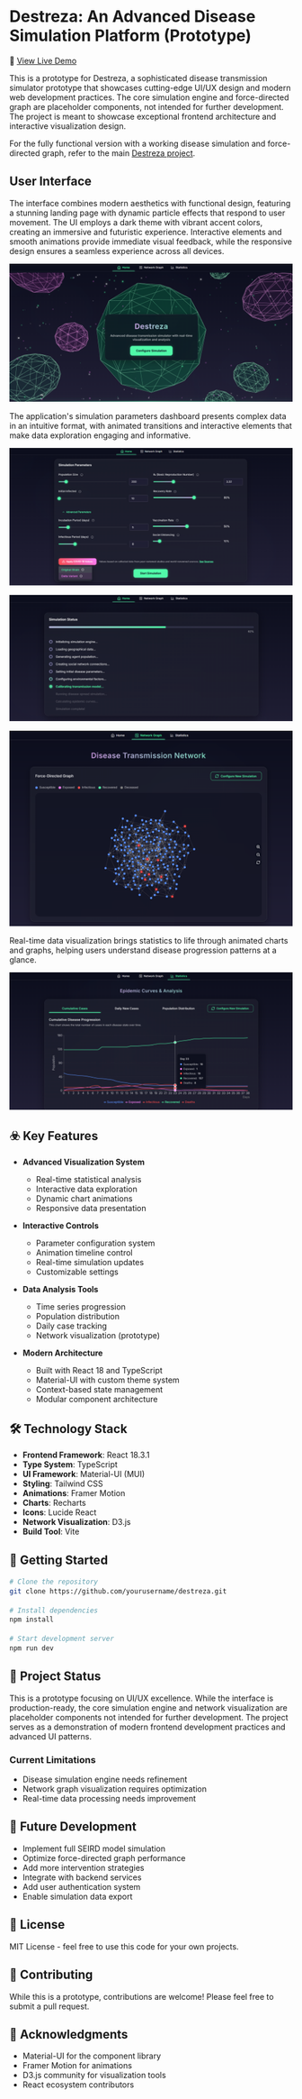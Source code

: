 # Destreza: An Advanced Disease Simulation Platform (Prototype)

🔗 [View Live Demo](https://euphonious-phoenix-d841db.netlify.app/)

This is a prototype for Destreza, a sophisticated disease transmission simulator prototype that showcases cutting-edge UI/UX design and modern web development practices. The core simulation engine and force-directed graph are placeholder components, not intended for further development. The project is meant to showcase exceptional frontend architecture and interactive visualization design.

For the fully functional version with a working disease simulation and force-directed graph, refer to the main [Destreza project](https://github.com/MuqaddasC2/Destreza_Disease_Simulator).

## User Interface

The interface combines modern aesthetics with functional design, featuring a stunning landing page with dynamic particle effects that respond to user movement. The UI employs a dark theme with vibrant accent colors, creating an immersive and futuristic experience. Interactive elements and smooth animations provide immediate visual feedback, while the responsive design ensures a seamless experience across all devices.

![Landing page with particle effects and 3D background](screenshots/destreza_prototype_LandingPage.png)


The application's simulation parameters dashboard presents complex data in an intuitive format, with animated transitions and interactive elements that make data exploration engaging and informative.

![Simulation Parameters dashboard showing disease parameters controlled by the user](screenshots/destreza_prototype_SimulationParams.png)

![Simulation Loading with animated transitions](screenshots/destreza_prototype_SimulationLoading.png)

![Force-Directed Graph view of network (non functional)](screenshots/destreza_prototype_ForceDirectedGraph.png)

Real-time data visualization brings statistics to life through animated charts and graphs, helping users understand disease progression patterns at a glance.

![Statistical analysis view with multiple chart types](screenshots/destreza_prototype_StatisticsCumulativeCases.png)

## ☣️ Key Features

- **Advanced Visualization System**
  - Real-time statistical analysis
  - Interactive data exploration
  - Dynamic chart animations
  - Responsive data presentation

- **Interactive Controls**
  - Parameter configuration system
  - Animation timeline control
  - Real-time simulation updates
  - Customizable settings

- **Data Analysis Tools**
  - Time series progression
  - Population distribution
  - Daily case tracking
  - Network visualization (prototype)

- **Modern Architecture**
  - Built with React 18 and TypeScript
  - Material-UI with custom theme system
  - Context-based state management
  - Modular component architecture

## 🛠️ Technology Stack

- **Frontend Framework**: React 18.3.1
- **Type System**: TypeScript
- **UI Framework**: Material-UI (MUI)
- **Styling**: Tailwind CSS
- **Animations**: Framer Motion
- **Charts**: Recharts
- **Icons**: Lucide React
- **Network Visualization**: D3.js
- **Build Tool**: Vite

## 🧬 Getting Started

```bash
# Clone the repository
git clone https://github.com/yourusername/destreza.git

# Install dependencies
npm install

# Start development server
npm run dev
```

## 🧫 Project Status

This is a prototype focusing on UI/UX excellence. While the interface is production-ready, the core simulation engine and network visualization are placeholder components not intended for further development. The project serves as a demonstration of modern frontend development practices and advanced UI patterns.

### Current Limitations
- Disease simulation engine needs refinement
- Network graph visualization requires optimization
- Real-time data processing needs improvement

## 💊 Future Development

- Implement full SEIRD model simulation
- Optimize force-directed graph performance
- Add more intervention strategies
- Integrate with backend services
- Add user authentication system
- Enable simulation data export

## 📜 License

MIT License - feel free to use this code for your own projects.

## 🤝 Contributing

While this is a prototype, contributions are welcome! Please feel free to submit a pull request.

## 🙏 Acknowledgments

- Material-UI for the component library
- Framer Motion for animations
- D3.js community for visualization tools
- React ecosystem contributors
